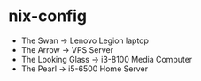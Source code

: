# nix-config

- The Swan -> Lenovo Legion laptop
- The Arrow -> VPS Server
- The Looking Glass -> i3-8100 Media Computer
- The Pearl -> i5-6500 Home Server
